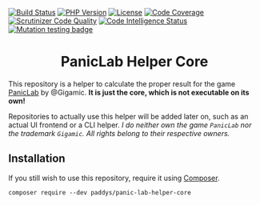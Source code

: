 [![Build Status](https://travis-ci.com/PaddyS/panic-lab-helper-core.svg?branch=master)](https://travis-ci.com/PaddyS/panic-lab-helper-core)
[![PHP Version](https://img.shields.io/packagist/php-v/paddys/panic-lab-helper-core.svg)](https://packagist.org/packages/paddys/panic-lab-helper-core) 
[![License](https://img.shields.io/github/license/paddys/panic-lab-helper-core.svg)](https://github.com/PaddyS/panic-lab-helper-core/blob/master/LICENSE)
[![Code Coverage](https://scrutinizer-ci.com/g/PaddyS/panic-lab-helper-core/badges/coverage.png?b=master)](https://scrutinizer-ci.com/g/PaddyS/panic-lab-helper-core/?branch=master)
[![Scrutinizer Code Quality](https://scrutinizer-ci.com/g/PaddyS/panic-lab-helper-core/badges/quality-score.png?b=master)](https://scrutinizer-ci.com/g/PaddyS/panic-lab-helper-core/?branch=master)
[![Code Intelligence Status](https://scrutinizer-ci.com/g/PaddyS/panic-lab-helper-core/badges/code-intelligence.svg?b=master)](https://scrutinizer-ci.com/code-intelligence)
[![Mutation testing badge](https://badge.stryker-mutator.io/github.com/PaddyS/panic-lab-helper-core/master)](https://stryker-mutator.github.io)

<h1 align="center">PanicLab Helper Core</h1>

This repository is a helper to calculate the proper result for the game [PanicLab](http://en.gigamic.com/game/panic-lab) by @Gigamic.
**It is just the core, which is not executable on its own!**

Repositories to actually use this helper will be added later on, such as an actual UI frontend or a CLI helper.
*I do neither own the game `PanicLab` nor the trademark `Gigamic`.
All rights belong to their respective owners.*

## Installation

If you still wish to use this repository, require it using [Composer](https://getcomposer.org/).

```
composer require --dev paddys/panic-lab-helper-core
```